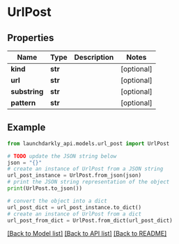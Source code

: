 # UrlPost


## Properties

Name | Type | Description | Notes
------------ | ------------- | ------------- | -------------
**kind** | **str** |  | [optional] 
**url** | **str** |  | [optional] 
**substring** | **str** |  | [optional] 
**pattern** | **str** |  | [optional] 

## Example

```python
from launchdarkly_api.models.url_post import UrlPost

# TODO update the JSON string below
json = "{}"
# create an instance of UrlPost from a JSON string
url_post_instance = UrlPost.from_json(json)
# print the JSON string representation of the object
print(UrlPost.to_json())

# convert the object into a dict
url_post_dict = url_post_instance.to_dict()
# create an instance of UrlPost from a dict
url_post_from_dict = UrlPost.from_dict(url_post_dict)
```
[[Back to Model list]](../README.md#documentation-for-models) [[Back to API list]](../README.md#documentation-for-api-endpoints) [[Back to README]](../README.md)


